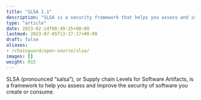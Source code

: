 ```yaml
---
title: "SLSA 1.1"
description: "SLSA is a security framework that helps you assess and improve the security of software"
type: "article"
date: 2023-02-14T08:49:15+00:00
lastmod: 2023-07-05T13:17:17+00:00
draft: false
aliases:
- /chainguard/open-source/slsa/
images: []
weight: 015
---
```

SLSA (pronounced “salsa”), or Supply chain Levels for Software Artifacts, is a framework to help you assess and improve the security of software you create or consume. 